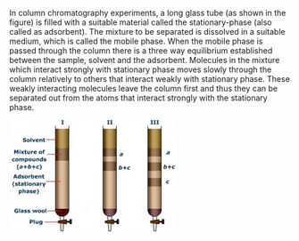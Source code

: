 In column chromatography experiments, a long glass tube (as shown in the figure) is filled with a suitable material called the stationary-phase (also called as adsorbent). The mixture to be separated is dissolved in a suitable medium, which is called the mobile phase. When the mobile phase is passed through the column there is a three way equilibrium established between the sample, solvent and the adsorbent. Molecules in the mixture which interact strongly with stationary phase moves slowly through the column relatively to others that interact weakly with stationary phase. These weakly interacting molecules leave the column first and thus they can be separated out from the atoms that interact strongly with the stationary phase.

<img src="images/colo.jpeg">